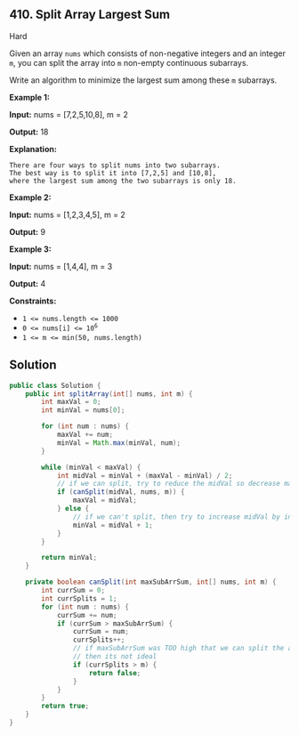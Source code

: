 ## 410\. Split Array Largest Sum

Hard

Given an array `nums` which consists of non-negative integers and an integer `m`, you can split the array into `m` non-empty continuous subarrays.

Write an algorithm to minimize the largest sum among these `m` subarrays.

**Example 1:**

**Input:** nums = [7,2,5,10,8], m = 2

**Output:** 18

**Explanation:**

    There are four ways to split nums into two subarrays.
    The best way is to split it into [7,2,5] and [10,8],
    where the largest sum among the two subarrays is only 18. 

**Example 2:**

**Input:** nums = [1,2,3,4,5], m = 2

**Output:** 9 

**Example 3:**

**Input:** nums = [1,4,4], m = 3

**Output:** 4 

**Constraints:**

*   `1 <= nums.length <= 1000`
*   <code>0 <= nums[i] <= 10<sup>6</sup></code>
*   `1 <= m <= min(50, nums.length)`

## Solution

```java
public class Solution {
    public int splitArray(int[] nums, int m) {
        int maxVal = 0;
        int minVal = nums[0];

        for (int num : nums) {
            maxVal += num;
            minVal = Math.max(minVal, num);
        }

        while (minVal < maxVal) {
            int midVal = minVal + (maxVal - minVal) / 2;
            // if we can split, try to reduce the midVal so decrease maxVal
            if (canSplit(midVal, nums, m)) {
                maxVal = midVal;
            } else {
                // if we can't split, then try to increase midVal by increasing minVal
                minVal = midVal + 1;
            }
        }

        return minVal;
    }

    private boolean canSplit(int maxSubArrSum, int[] nums, int m) {
        int currSum = 0;
        int currSplits = 1;
        for (int num : nums) {
            currSum += num;
            if (currSum > maxSubArrSum) {
                currSum = num;
                currSplits++;
                // if maxSubArrSum was TOO high that we can split the array into more that 'm' parts
                // then its not ideal
                if (currSplits > m) {
                    return false;
                }
            }
        }
        return true;
    }
}
```